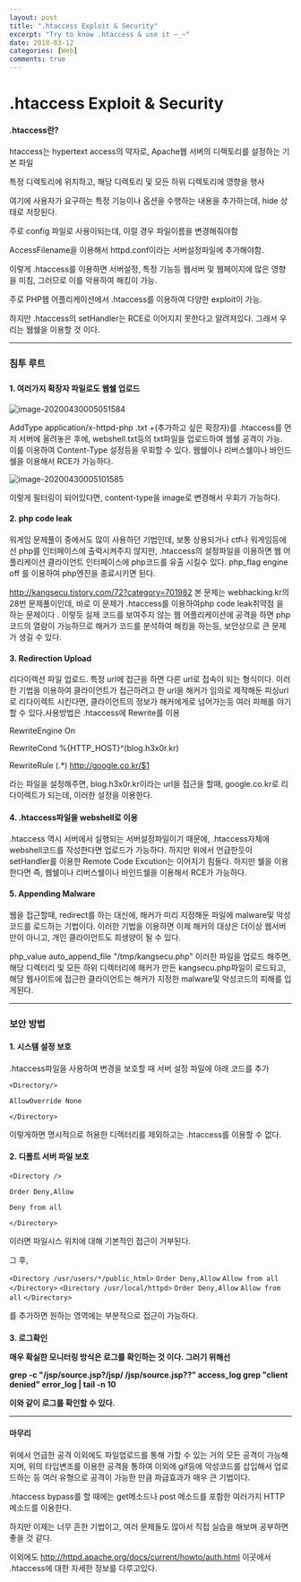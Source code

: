```yaml
---
layout: post
title: ".htaccess Exploit & Security"
excerpt: "Try to know .htaccess & use it ~_~"
date: 2018-03-12
categories: [Web]
comments: true 
---
```


# .htaccess Exploit & Security



#### .htaccess란?

htaccess는 hypertext access의 약자로, Apache웹 서버의 디렉토리를 설정하는 기본 파일

특정 디렉토리에 위치하고, 해당 디렉토리 및 모든 하위 디렉토리에 영향을 행사

여기에 사용자가 요구하는 특정 기능이나 옵션을 수행하는 내용을 추가하는데, hide 상태로 저장된다.

주로 config 파일로 사용이되는데, 이럴 경우 파일이름을 변경해줘야함

AccessFilename을 이용해서 httpd.conf이라는 서버설정파일에 추가해야함.

이렇게 .htaccess를 이용하면 서버설정, 특정 기능등 웹서버 및 웹페이지에 많은 영향을 미침, 그러므로 이를 악용하여 해킹이 가능.

주로 PHP웹 어플리케이션에서 .htaccess를 이용하여 다양한 exploit이 가능.

하지만 .htaccess의 setHandler는 RCE로 이어지지 못한다고 알려져있다. 그래서 우리는 웹쉘을 이용할 것 이다. 

<hr>


<h3>침투 루트<h3>

#### 1. 여러가지 확장자 파일로도 웹쉘 업로드

![image-20200430005051584](C:\Users\kangs\AppData\Roaming\Typora\typora-user-images\image-20200430005051584.png)

AddType application/x-httpd-php .txt +(추가하고 싶은 확장자)를  .htaccess를 먼저 서버에 올려놓은 후에, webshell.txt등의 txt파일을 업로드하여 웹쉘 공격이 가능. 이를 이용하여 Content-Type 설정등을 우회할 수 있다. 웹쉘이나 리버스쉘이나 바인드쉘을 이용해서 RCE가 가능하다.

![image-20200430005101585](C:\Users\kangs\AppData\Roaming\Typora\typora-user-images\image-20200430005101585.png)

이렇게 필터링이 되어있다면, content-type을 image로 변경해서 우회가 가능하다. 

#### 2. php code leak

워게임 문제풀이 중에서도 많이 사용하던 기법인데, 보통 상용되거나 ctf나 워게임등에선 php를 인터페이스에 출력시켜주지 않지만, .htaccess의 설정파일을 이용하면 웹 어플리케이션 클라이언트 인터페이스에 php코드를 유출 시킬수 있다. php_flag engine off 를 이용하여 php엔진을 종료시키면 된다. 

http://kangsecu.tistory.com/72?category=701982  본 문제는 webhacking.kr의 28번 문제풀이인데,  바로 이 문제가 .htaccess를 이용하여php code leak취약점 을 하는 문제이다 . 이렇듯 실제 코드를 보여주지 않는 웹 어플리케이션에 공격을 하면 php코드의 열람이 가능하므로 해커가 코드를 분석하여 해킹을 하는등,  보안상으로 큰 문제가 생길 수 있다.



#### 3. Redirection Upload

리다이렉션 파일 업로드. 특정 url에 접근을 하면 다른 url로 접속이 되는 형식이다. 이러한 기법을 이용하여 클라이언트가 접근하려고 한 url을 해커가 임의로 제작해둔 피싱url로 리다이렉트 시킨다면, 클라이언트의 정보가 해커에게로 넘어가는등 여러 피해를 야기할 수 있다.사용방법은 .htaccess에 Rewrite를 이용

RewriteEngine On

RewriteCond %{HTTP_HOST}^(blog.h3x0r.kr)

RewriteRule (.*) http://google.co.kr/$1

라는 파일을 설정해주면, blog.h3x0r.kr이라는  url을 접근을 할때, google.co.kr로 리다이렉트가 되는데, 이러한 설정을 이용한다.



#### 4. .htaccess파일을 webshell로 이용

.htaccess 역시 서버에서 실행되는 서버설정파일이기 때문에, .htaccess자체에 webshell코드를 작성한다면 업로드가 가능하다. 하지만 위에서 언급한듯이 setHandler를 이용한 Remote Code Excution는 이어지기 힘들다. 하지만 쉘을 이용한다면 즉, 웹쉘이나 리버스쉘이나 바인드쉘을 이용해서 RCE가 가능하다.



#### 5. Appending Malware

웹을 접근할때, redirect를 하는 대신에, 해커가 미리 지정해둔 파일에 malware및 악성코드를 로드하는 기법이다. 이러한 기법을 이용하면 이제 해커의 대상은 더이상 웹서버만이 아니고, 개인 클라이언트도 희생양이 될 수 있다.

php_value auto_append_file "/tmp/kangsecu.php" 이러한 파일을 업로드 해주면, 해당 디렉터리 및 모든 하위 디렉터리에 해커가 만든 kangsecu.php파일이 로드되고, 해당 웹사이트에 접근한 클라이언트는 해커가 지정한 malware및 악성코드의 피해를 입게된다.



<hr>

<h3>보안 방법</h3>



<h4>1. 시스템 설정 보호</h4>

.htaccess파일을 사용하여 변경을 보호할 때 서버 설정 파일에 아래 코드를 추가

`<Directory/>`

`AllowOverride None`

`</Directory>`

이렇게하면 명시적으로 허용한 디렉터리를 제외하고는 .htaccess를 이용할 수 없다.

<h4>2. 디폴트 서버 파일 보호</h4>

`<Directory />`

`Order Deny,Allow`

`Deny from all`

`</Directory>`

이러면 파일시스 위치에 대해 기본적인 접근이 거부된다. 

그 후, 

`<Directory /usr/users/*/public_html>` 
`Order Deny,Allow` 
`Allow from all` 
`</Directory>` 
`<Directory /usr/local/httpd>` 
`Order Deny,Allow` 
`Allow from all` 
`</Directory>`

를 추가하면 원하는 영역에는 부분적으로 접근이 가능하다.

<h4>3. 로그확인

매우 확실한 모니터링 방식은 로그를 확인하는 것 이다. 그러기 위해선 

grep -c "/jsp/source.jsp?/jsp/ /jsp/source.jsp??" access_log 
grep "client denied" error_log | tail -n 10

이와 같이 로그를 확인할 수 있다. 

<hr>

#### 마무리

위에서 언급한 공격 이외에도 파일업로드를 통해 가할 수 있는 거의 모든 공격이 가능해지며, 위의 타입변조를 이용한 공격을 통하여 이외에 gif등에 악성코드를 삽입해서 업로드하는 등 여러 유형으로 공격이 가능한 만큼 파급효과가 매우 큰 기법이다.  

.htaccess bypass를 할 때에는 get메소드나 post 메소드를 포함한 여러가지  HTTP메소드를 이용한다.

하지만 이제는 너무 흔한 기법이고, 여러 문제들도 많아서 직접 실습을 해보며 공부하면 좋을 것 같다. 

이외에도 http://httpd.apache.org/docs/current/howto/auth.html 이곳에서 .htaccess에 대한 자세한 정보를 다루고있다.
